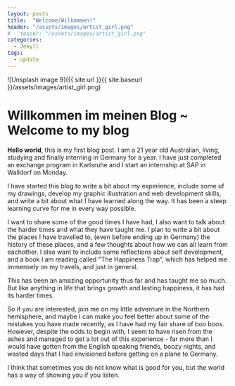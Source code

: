 ```yaml
---
layout: posts
title:  "Welcome/Wilkommen!"
header: "/assets/images/artist_girl.png"
#   teaser: "/assets/images/artist_girl.png"
categories: 
  - Jekyll
tags:
  - update
---
```


<!-- add an image -->
![Unsplash image 9]({{ site.url }}{{ site.baseurl }}/assets/images/artist_girl.png)

<!-- add another image -->
<!-- 
![Unsplash image 10]({{ site.url }}{{ site.baseurl }}/assets/images/horse.jpg)
{: .full} -->

# Willkommen im meinen Blog ~ Welcome to my blog

**Hello world**, this is my first blog post. I am a 21 year old Australian, living, studying and finally interning in Germany for a year. I have just completed an exchange program in Karlsruhe and I start an internship at SAP in Walldorf on Monday. 

I have started this blog to write a bit about my experience, include some of my drawings, develop my graphic illustration and web development skills, and write a bit about what I have learned along the way. It has been a steep learning curve for me in every way possible. 

I want to share some of the good times I have had, I also want to talk about the harder times and what they have taught me. I plan to write a bit about the places I have travelled to, (even before ending up in Germany) the history of these places, and a few thoughts about how we can all learn from eachother. I also want to include some reflections about self development, and a book I am reading called "The Happiness Trap", which has helped me immensely on my travels, and just in general. 

This has been an amazing opportunity thus far and has taught me so much. But like anything in life that brings growth and lasting happiness, it has had its harder times. 

So if you are interested, join me on my little adventure in the Northern hemisphere, and maybe I can make you feel better about some of the mistakes you have made recently, as I have had my fair share of boo boos. However, despite the odds to begin with, I seem to have risen from the ashes and managed to get a lot out of this experience - far more than I would have gotten from the English speaking friends, boozy nights, and wasted days that I had envisioned before getting on a plane to Germany.

I think that sometimes you do not know what is good for you, but the world has a way of showing you if you listen. 

